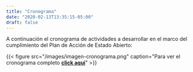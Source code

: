 ```yaml
---
title: "Cronograma"
date: "2020-02-13T13:35:15-05:00"
draft: false
---
```


A continuación el cronograma de actividades a desarrollar en el marco del cumplimiento del Plan de Acción de Estado Abierto:

{{< figure src="/images/imagen-cronograma.png" caption="Para ver el cronograma completo [**click aquí**](/documents/cronograma-iv-plan.xlsx)" >}}
